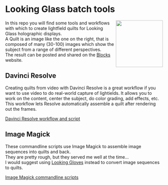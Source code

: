 # Looking Glass batch tools
<img align="right" src="Docs/Nixie8_qs5x9a0.5625.jpg" width="150"/>  

In this repo you will find some tools and workflows with which to create lightfield quilts for Looking Glass holographic displays.  
A Quilt is an image like the one on the right, that is composed of many (30-100) images which show the subject from a range of different perspectives.  
The result can be posted and shared on the [Blocks](https://blocks.glass/pathightree/111590) website.

## Davinci Resolve
Creating quilts from video with Davinci Resolve is a great workflow if you want to use video to do real-world capture of lightields.
It allows you to work on the content, center the subject, do color grading, add effects, etc.  
This workflow lets Resolve automatically assemble a quilt after rendering out the frames.

[Davinci Resolve workflow and script](Docs/DavinciResolve.md)

## Image Magick
These commandline scripts use Image Magick to assemble image sequences into quilts and back.  
They are pretty rough, but they served me well at the time...  
I would suggest using [Looking Gloves](https://lookinggloves.vercel.app) instead to convert image sequences to quilts.

[Image Magick commandline scripts](Docs/ImageMagick_commandline.md)